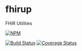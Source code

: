 fhirup
======

FHIR Utilities

[![NPM](https://nodei.co/npm/fhir.png)](https://nodei.co/npm/fhir/)

[![Build Status](https://travis-ci.org/amida-tech/fhir.svg)](https://travis-ci.org/amida-tech/fhir)
[![Coverage Status](https://coveralls.io/repos/amida-tech/fhir/badge.png)](https://coveralls.io/r/amida-tech/fhir)

